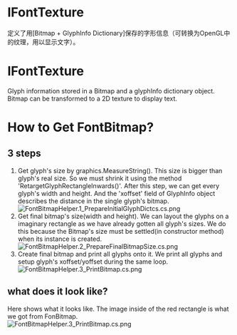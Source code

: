 ﻿# IFontTexture
定义了用[Bitmap + GlyphInfo Dictionary]保存的字形信息（可转换为OpenGL中的纹理，用以显示文字）。 
# IFontTexture
Glyph information stored in a Bitmap and a glyphInfo dictionary object. Bitmap can be transformed to a 2D texture to display text. 
# How to Get FontBitmap?
## 3 steps
1. Get glyph's size by graphics.MeasureString(). This size is bigger than glyph's real size. So we must shrink it using the method 'RetargetGlyphRectangleInwards()'.
After this step, we can get every glyph's width and height. And the 'xoffset' field of GlyphInfo object describes the distance in the single glyph's bitmap.  
![FontBitmapHelper.1_PrepareInitialGlyphDictcs.cs.png](https://github.com/bitzhuwei/CSharpGL/blob/gh-pages/images/CSharpGL/FontBitmapHelper.1_PrepareInitialGlyphDictcs.cs.png?raw=true)
2. Get final bitmap's size(width and height). We can layout the glyphs on a imaginary rectangle as we have already gotten all glyph's sizes.
We do this because the Bitmap's size must be settled(in constructor method) when its instance is created.  
![FontBitmapHelper.2_PrepareFinalBitmapSize.cs.png](https://github.com/bitzhuwei/CSharpGL/blob/gh-pages/images/CSharpGL/FontBitmapHelper.2_PrepareFinalBitmapSize.cs.png?raw=true)
3. Create final bitmap and print all glyphs onto it. We print all glyphs and setup glyph's xoffset/yoffset during the same loop.  
![FontBitmapHelper.3_PrintBitmap.cs.png](https://github.com/bitzhuwei/CSharpGL/blob/gh-pages/images/CSharpGL/FontBitmapHelper.3_PrintBitmap.cs.png?raw=true)

## what does it look like?
Here shows what it looks like. The image inside of the red rectangle is what we got from FonBitmap.  
![FontBitmapHelper.3_PrintBitmap.cs.png](https://github.com/bitzhuwei/CSharpGL/blob/gh-pages/images/CSharpGL/FontTexture.jpg?raw=true)
